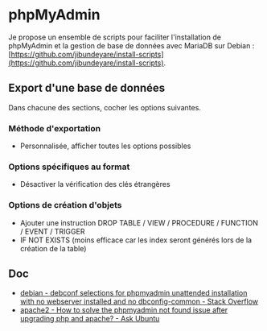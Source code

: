 # phpMyAdmin

Je propose un ensemble de scripts pour faciliter l'installation de phpMyAdmin et la gestion de base de données avec MariaDB sur Debian : [https://github.com/jibundeyare/install-scripts](https://github.com/jibundeyare/install-scripts).

## Export d'une base de données

Dans chacune des sections, cocher les options suivantes.

### Méthode d'exportation

- Personnalisée, afficher toutes les options possibles

### Options spécifiques au format

- Désactiver la vérification des clés étrangères

### Options de création d'objets

- Ajouter une instruction DROP TABLE / VIEW / PROCEDURE / FUNCTION / EVENT / TRIGGER
- IF NOT EXISTS (moins efficace car les index seront générés lors de la création de la table)

## Doc

- [debian - debconf selections for phpmyadmin unattended installation with no webserver installed and no dbconfig-common - Stack Overflow](https://stackoverflow.com/questions/30741573/debconf-selections-for-phpmyadmin-unattended-installation-with-no-webserver-inst)
- [apache2 - How to solve the phpmyadmin not found issue after upgrading php and apache? - Ask Ubuntu](https://askubuntu.com/questions/387062/how-to-solve-the-phpmyadmin-not-found-issue-after-upgrading-php-and-apache)

